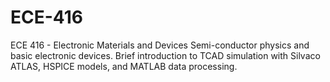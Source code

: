 # ECE-416
ECE 416 - Electronic Materials and Devices
Semi-conductor physics and basic electronic devices. Brief introduction to TCAD simulation with Silvaco ATLAS, HSPICE models, and MATLAB data processing. 
